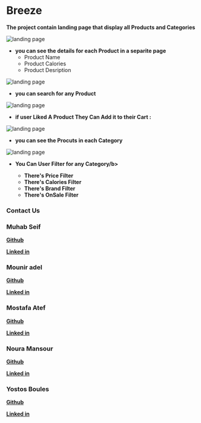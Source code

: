 # Breeze

<b>The project contain landing page that display all Products and Categories</b>

![landing page](photos/landing.jpeg)

- <b>you can see the details for each Product in a separite page</b>
  - Product Name
  - Product Calories
  - Product Desription

![landing page](photos/show_post.jpeg)

- <b>you can search for any Product </b>

![landing page](photos/search.jpeg)

- <b>if user Liked A Product They Can Add it to their Cart :</b>

![landing page](photos/cart.jpeg)

- <b>you can see the Procuts in each Category</b>

![landing page](photos/filter.jpeg)

- <b>You Can User Filter for any Category/b>
  - There's Price Filter
  - There's Calories Filter
  - There's Brand Filter
  - There's OnSale Filter

### Contact Us

### Muhab Seif

[Github](https://github.com/muhab404)

[Linked in](https://www.linkedin.com/in/muhab-seif)

### Mounir adel

[Github](https://github.com/MenoTrix)

[Linked in](https://www.linkedin.com/in/mounir-adel-294449204/)

### Mostafa Atef

[Github](https://github.com/MostafaAtefMohamed)

[Linked in](https://www.linkedin.com/in/mostafa-atef-b21532206/)

### Noura Mansour

[Github](https://github.com/NouraMansour)

[Linked in](https://www.linkedin.com/in/noura-mansour-74bb89236)

### Yostos Boules

[Github](https://github.com/YostosB)

[Linked in](https://www.linkedin.com/in/yostos-boules-74675011a/)
